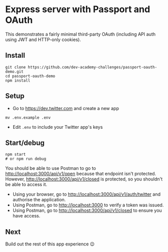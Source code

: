# Express server with Passport and OAuth

This demonstrates a fairly minimal third-party OAuth (including API auth using JWT and HTTP-only cookies).


## Install

```shell
git clone https://github.com/dev-academy-challenges/passport-oauth-demo.git
cd passport-oauth-demo
npm install
```


## Setup

* Go to https://dev.twitter.com and create a new app

```shell
mv .env.example .env
```

* Edit `.env` to include your Twitter app's keys


## Start/debug

```shell
npm start
# or npm run debug
```

You should be able to use Postman to go to [http://localhost:3000/api/v1/open](http://localhost:3000/api/v1/open) because that endpoint isn't protected. However, [http://localhost:3000/api/v1/closed](http://localhost:3000/api/v1/closed) is protected, so you shouldn't be able to access it.

* Using your browser, go to [http://localhost:3000/api/v1/auth/twitter](http://localhost:3000/api/v1/auth/twitter) and authorise the application.
* Using Postman, go to [http://localhost:3000](http://localhost:3000) to verify a token was issued.
* Using Postman, go to [http://localhost:3000/api/v1/closed](http://localhost:3000/api/v1/closed) to ensure you have access.


## Next

Build out the rest of this app experience :wink:
